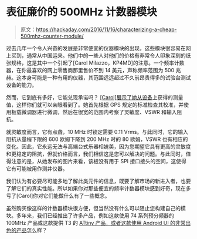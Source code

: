 # 表征廉价的 500MHz 计数器模块

> 原文：<https://hackaday.com/2016/11/16/characterizing-a-cheap-500mhz-counter-module/>

过去几年一个令人兴奋的发展是非常便宜的仪器模块的出现，这些模块很容易在网上买到，通常从中国运来。他们中的一些人对他们的价格有非常令人印象深刻的纸张规格，这是其中一个引起了[Carol Milazzo，KP4MD]的注意。一个频率计数器，在你最喜欢的网上零售商那里售价不到 14 美元，声称频率范围为 500 兆赫。这本身可能是一种有用的仪器，其范围远远超过不久前昂贵得多的试验台测试设备的能力。

然而，它到底有多好，它能兑现承诺吗？ [[Carol]展示了她从设备](https://photos.google.com/share/AF1QipP1euFHGxNkvoEtaH80y8sURWg1Uzgs1VQoHdTxBcrajAl-Kb7_leDCmqgZRRIoWw?key=bUQ4dFV5cm5WNTVqb2piZWtYM0ViVkVkWmFtN21n)上获得的测量值，这样你们就可以亲眼看到了。她首先根据 GPS 规定的标准检查其校准，并使用板载微调器进行微调，然后在很宽的范围内考察了灵敏度、VSWR 和输入阻抗。

就灵敏度而言，它有点聋，10 MHz 时锁定需要 0.11 Vrms。与此同时，它的输入阻抗从量程下限的 600 欧姆下降到 200 MHz 时的 80 欧姆，VSWR 也有相应的变化。因此，它永远无法与高端台式乐器相媲美，因为您期望它具有更高的灵敏度和更稳定的阻抗，但就价格而言，我们相信这是您可以解决的问题。与此同时，值得注意的是，从她发布的图片来看，该板没有用于 SPI 接口接头的空间，这使得它有可能被用作测井仪器。

我们认为有必要尽可能多地了解此类元件的信息，既要了解市场的新进入者，也要了解它们的真实性能。所以如果你对那些便宜的频率计数器模块感到好奇，现在多亏了[Carol]你对它们能做什么有了一些概念。

虽然购买像这样的计数器模块很方便，但当然没有什么可以阻止您构建自己的模块。多年来，我们已经推出了许多产品，例如这款使用 74 系列预分频器的 100MHz 产品或这款提供 T3 的 [ATtiny 产品，或者这款使用 Android UI 的](http://hackaday.com/2016/07/02/hackaday-prize-entry-a-minimal-attiny-voltage-and-frequency-counter/)[非常出色的产品](http://hackaday.com/2016/03/29/nanocounter-frequency-counter-with-an-android-ui/)怎么样？